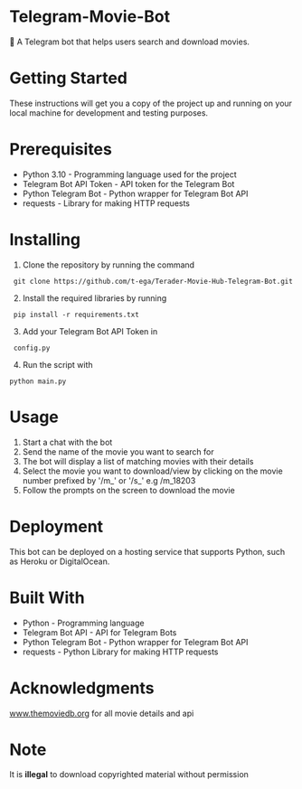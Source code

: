 # Telegram-Movie-Bot
🎥 A Telegram bot that helps users search and download movies.

# Getting Started
These instructions will get you a copy of the project up and running on your local machine for development and testing purposes.

# Prerequisites
- Python 3.10 - Programming language used for the project
- Telegram Bot API Token - API token for the Telegram Bot
- Python Telegram Bot - Python wrapper for Telegram Bot API
- requests - Library for making HTTP requests
# Installing
1. Clone the repository by running the command

```shell
 git clone https://github.com/t-ega/Terader-Movie-Hub-Telegram-Bot.git
```
2. Install the required libraries by running
```shell
 pip install -r requirements.txt
```
3. Add your Telegram Bot API Token in
```shell
 config.py
```
4. Run the script with 

```shell
python main.py
```

# Usage
1. Start a chat with the bot
2. Send the name of the movie you want to search for
3. The bot will display a list of matching movies with their details
4. Select the movie you want to download/view by clicking on the movie number prefixed by '/m_' or '/s_' e.g /m_18203
5. Follow the prompts on the screen to download the movie
# Deployment
This bot can be deployed on a hosting service that supports Python, such as Heroku or DigitalOcean.

# Built With
- Python - Programming language
- Telegram Bot API - API for Telegram Bots
- Python Telegram Bot - Python wrapper for Telegram Bot API
- requests - Python Library for making HTTP requests

# Acknowledgments
www.themoviedb.org for all movie details and api
# Note
It is **illegal** to download copyrighted material without permission
